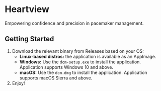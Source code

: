 # Heartview

Empowering confidence and precision in pacemaker management.

## Getting Started

1. Download the relevant binary from Releases based on your OS:
   - **Linux-based distros:** the application is availabie as an AppImage.
   - **Windows:** Use the `dcm-setup.exe` to install the application. Application supports Windows 10 and above.
   - **macOS:** Use the `dcm.dmg` to install the application. Application supports macOS Sierra and above.
2. Enjoy!

